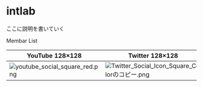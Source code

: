 # intlab

ここに説明を書いていく

Membar List


| YouTube 128×128                                                                                                                            | Twitter 128×128                                                                                                                                           |
| ------------------------------------------------------------------------------------------------------------------------------------------- | ---------------------------------------------------------------------------------------------------------------------------------------------------------- |
| ![youtube_social_square_red.png](https://qiita-image-store.s3.ap-northeast-1.amazonaws.com/0/362315/65d2d650-aee5-40cb-2093-607d931ec087.png) | ![Twitter_Social_Icon_Square_Colorのコピー.png](https://qiita-image-store.s3.ap-northeast-1.amazonaws.com/0/362315/7a000ef8-21c1-1e86-2942-f1933ffe839b.png) |
